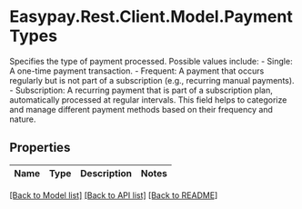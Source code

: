 # Easypay.Rest.Client.Model.PaymentTypes
Specifies the type of payment processed. Possible values include:  - Single: A one-time payment transaction. - Frequent: A payment that occurs regularly but is not part of a subscription (e.g., recurring manual payments). - Subscription: A recurring payment that is part of a subscription plan, automatically processed at regular intervals.  This field helps to categorize and manage different payment methods based on their frequency and nature.

## Properties

Name | Type | Description | Notes
------------ | ------------- | ------------- | -------------

[[Back to Model list]](../README.md#documentation-for-models) [[Back to API list]](../README.md#documentation-for-api-endpoints) [[Back to README]](../README.md)


